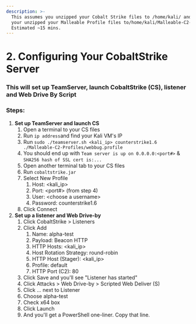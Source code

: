 ```yaml
---
description: >-
  This assumes you unzipped your Cobalt Strike files to /home/kali/ and that
  your unzipped your Malleable Profile files to/home/kali/Malleable-C2-Profiles.
  Estimated ~15 mins.
---
```


# 2. Configuring Your CobaltStrike Server

### This will set up TeamServer, launch CobaltStrike \(CS\), listener and Web Drive By Script

### Steps: 

1. **Set up TeamServer and launch CS**
   1. Open a terminal to your CS files
   2. Run `ip address`and find your Kali VM's IP
   3. Run `sudo ./teamserver.sh <kali_ip> counterstrike1.6 ./Malleable-C2-Profiles/webbug.profile`
   4. You should end up with `Team server is up on 0.0.0.0:<port#>` & `SHA256 hash of SSL cert is:...`
   5. Open another terminal tab to your CS files
   6. Run `cobaltstrike.jar`
   7. Select New Profile
      1. Host: &lt;kali\_ip&gt;
      2. Port: &lt;port\#&gt; \(from step 4\)
      3. User: &lt;choose a username&gt;
      4. Password: counterstrike1.6
   8. Click Connect
2. **Set up a listener and Web Drive-by**
   1. Click CobaltStrike &gt; Listeners
   2. Click Add
      1. Name: alpha-test
      2. Payload: Beacon HTTP
      3. HTTP Hosts: &lt;kali\_ip&gt;
      4. Host Rotation Strategy: round-robin
      5. HTTP Host \(Stager\): &lt;kali\_ip&gt;
      6. Profile: default
      7. HTTP Port \(C2\): 80
   3. Click Save and you'll see "Listener has started"
   4. Click Attacks &gt; Web Drive-by &gt; Scripted Web Deliver \(S\)
   5. Click ... next to Listener
   6. Choose alpha-test
   7. Check x64 box
   8. Click Launch
   9. And you'll get a PowerShell one-liner. Copy that line.

